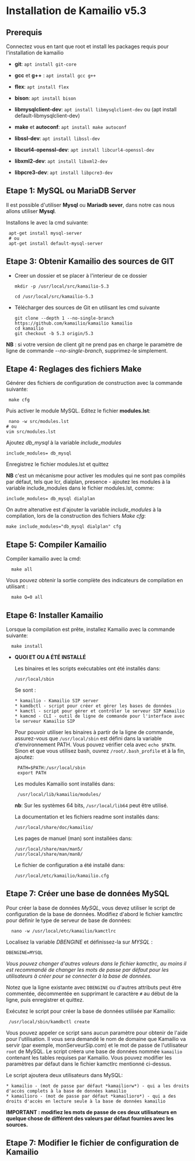 
# Installation de Kamailio v5.3


## Prerequis

Connectez vous en tant que root et install les packages requis pour l'installation de kamailio

  * **git**: `apt install git-core`
  
  * **gcc** et **g++** : `apt install gcc g++`
  
  * **flex**: `apt install flex`
  
  * **bison**: `apt install bison`
  
  * **libmysqlclient-dev**: `apt install libmysqlclient-dev` ou  (apt install default-libmysqlclient-dev)
  
  * **make** et **autoconf**: `apt install make autoconf`
  
  * **libssl-dev**: `apt install libssl-dev`
  
  * **libcurl4-openssl-dev**: `apt install libcurl4-openssl-dev`
  
  * **libxml2-dev**: `apt install libxml2-dev`
  
  * **libpcre3-dev**: `apt install libpcre3-dev`
  
  
## Etape 1: MySQL ou MariaDB Server

Il est possible d'utiliser **Mysql** ou **Mariadb sever**, dans notre cas nous allons utiliser **Mysql**.

Installons le avec la cmd suivante:

     apt-get install mysql-server   
     # ou   
     apt-get install default-mysql-server
    

## Etape 3: Obtenir Kamailio des sources de GIT

  * Creer un dossier et se placer à l'interieur de ce dossier
  
        mkdir -p /usr/local/src/kamailio-5.3
        
        cd /usr/local/src/kamailio-5.3
        
        
  * Télécharger des sources de Git en utilisant les cmd suivante
  
        git clone --depth 1 --no-single-branch https://github.com/kamailio/kamailio kamailio
        cd kamailio
        git checkout -b 5.3 origin/5.3
        
  **NB** : si votre version de client git ne prend pas en charge le paramètre de ligne de commande *--no-single-branch*, supprimez-le simplement.
  
  
## Etape 4: Reglages des fichiers Make

  Générer des fichiers de configuration de construction avec la commande suivante:
  
     make cfg

  Puis activer le module MySQL. Editez le fichier **modules.lst**:
  
     nano -w src/modules.lst
    # ou
    vim src/modules.lst
    
  Ajoutez *db_mysql* à la variable *include_modules*
  
    include_modules= db_mysql
  Enregistrez le fichier modules.lst et quittez
  
  **NB** c'est un mécanisme pour activer les modules qui ne sont pas compilés par défaut, tels que lcr, dialplan, presence - 
         ajoutez les modules à la variable include_modules dans le fichier modules.lst, comme:
         
    include_modules= db_mysql dialplan

  On autre altenative est d'ajouter la variable *include_modules* à la compilation, lors de la construction des fichiers *Make cfg*:

    make include_modules="db_mysql dialplan" cfg
    
    
## Etape 5: Compiler Kamailio

   Compiler kamailio avec la cmd:
  
      make all
  
   Vous pouvez obtenir la sortie complète des indicateurs de compilation en utilisant :
  
      make Q=0 all
     

## Etape 6: Installer Kamailio

   Lorsque la compilation est prête, installez Kamailio avec la commande suivante:
  
      make install
      
  * **QUOI ET OU A ÉTÉ INSTALLÉ**
  
    Les binaires et les scripts exécutables ont été installés dans:
    
        /usr/local/sbin
        
    Se sont :

        * kamailio - Kamailio SIP server
        * kamdbctl - script pour créer et gérer les bases de données
        * kamctl - script pour gérer et contrôler le serveur SIP Kamailio
        * kamcmd - CLI - outil de ligne de commande pour l'interface avec le serveur Kamailio SIP
  
    Pour pouvoir utiliser les binaires à partir de la ligne de commande, assurez-vous que `/usr/local/sbin` est défini dans la variable d'environnement PATH. 
    Vous pouvez vérifier cela avec `echo $PATH`. Sinon et que vous utilisez bash, ouvrez `/root/.bash_profile` et à la fin, ajoutez:

         PATH=$PATH:/usr/local/sbin
         export PATH
    
    
    Les modules Kamailio sont installés dans:
         
         /usr/local/lib/kamailio/modules/
    **nb**: Sur les systèmes 64 bits, `/usr/local/lib64` peut être utilisé.
      
    La documentation et les fichiers readme sont installés dans:
    
        /usr/local/share/doc/kamailio/
    
    Les pages de manuel (man) sont installées dans:
    
        /usr/local/share/man/man5/
        /usr/local/share/man/man8/
        
    Le fichier de configuration a été installé dans:
  
        /usr/local/etc/kamailio/kamailio.cfg
        
   
## Etape 7: Créer une base de données MySQL

   Pour créer la base de données *MySQL*, vous devez utiliser le script de configuration de la base de données. 
   Modifiez d'abord le fichier kamctlrc pour définir le type de serveur de base de données:
   
      nano -w /usr/local/etc/kamailio/kamctlrc
      
   Localisez la variable *DBENGINE* et définissez-la sur *MYSQL* :
    
    DBENGINE=MYSQL
    
   *Vous pouvez changer d'autres valeurs dans le fichier kamctlrc, au moins il est recommandé de changer les mots de passe par défaut pour les utilisateurs à créer    pour se connecter à la base de données.*

  Notez que la ligne existante avec `DBENGINE` ou d'autres attributs peut être commentée, 
  décommentée en supprimant le caractère `#` au début de la ligne, puis enregistrer et quittez.
  
  
  Exécutez le script pour créer la base de données utilisée par Kamailio:
  
     /usr/local/sbin/kamdbctl create
     
  Vous pouvez appeler ce script sans aucun paramètre pour obtenir de l'aide pour l'utilisation. Il vous sera demandé le nom de domaine que Kamailio va servir 
  (par exemple, monServeurSip.com) et le mot de passe de l'utilisateur `root` de MySQL. Le script créera une base de données nommée `kamailio` 
  contenant les tables requises par Kamailio. Vous pouvez modifier les paramètres par défaut dans le fichier kamctlrc mentionné ci-dessus.
  
  Le script ajoutera deux utilisateurs dans MySQL:

    * kamailio - (mot de passe par défaut *kamailiorw*) - qui a les droits d'accès complets à la base de données kamailio
    * kamailioro - (mot de passe par défaut *kamailioro*) - qui a des droits d'accès en lecture seule à la base de données kamailio

  **IMPORTANT : modifiez les mots de passe de ces deux utilisateurs en quelque chose de différent des valeurs par défaut fournies avec les sources.**

         
         
## Etape 7: Modifier le fichier de configuration de Kamailio
    
         
         
         
    
  
